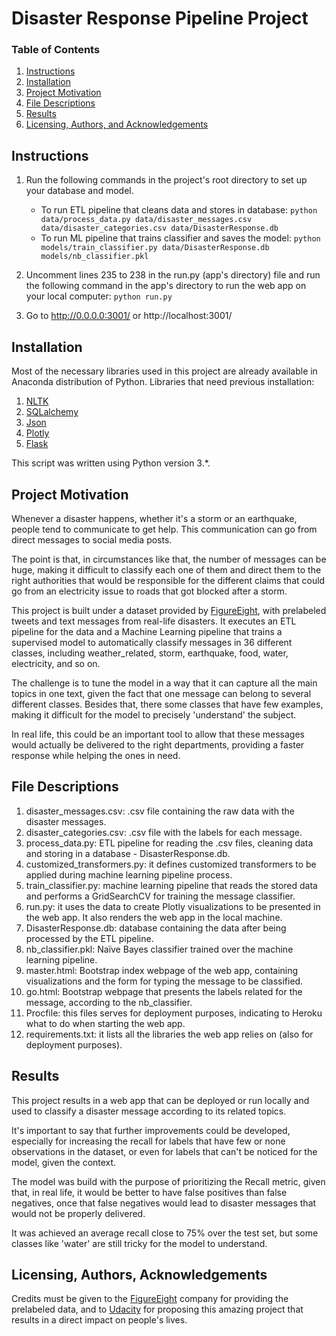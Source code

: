 # Disaster Response Pipeline Project

### Table of Contents

1. [Instructions](#instructions)
2. [Installation](#installation)
3. [Project Motivation](#motivation)
4. [File Descriptions](#files)
5. [Results](#results)
6. [Licensing, Authors, and Acknowledgements](#licensing)

## Instructions <a name="instructions"></a>
1. Run the following commands in the project's root directory to set up your database and model.

    - To run ETL pipeline that cleans data and stores in database:
        `python data/process_data.py data/disaster_messages.csv data/disaster_categories.csv data/DisasterResponse.db`
    - To run ML pipeline that trains classifier and saves the model:
        `python models/train_classifier.py data/DisasterResponse.db models/nb_classifier.pkl`

2. Uncomment lines 235 to 238 in the run.py (app's directory) file and run the following command in the app's directory to run the web app on your local computer:
    `python run.py`

3. Go to http://0.0.0.0:3001/ or http://localhost:3001/

## Installation <a name="installation"></a>

Most of the necessary libraries used in this project are already available in Anaconda distribution of Python.
Libraries that need previous installation:
1. [NLTK](https://www.nltk.org/)
2. [SQLalchemy](https://www.sqlalchemy.org/)
3. [Json](https://docs.python.org/3/library/json.html)
4. [Plotly](https://plotly.com/)
5. [Flask](https://flask.palletsprojects.com/en/1.1.x/)

This script was written using Python version 3.*.

## Project Motivation<a name="motivation"></a>

Whenever a disaster happens, whether it's a storm or an earthquake, people tend to communicate to get help. This communication can go from direct messages to social media posts.

The point is that, in circumstances like that, the number of messages can be huge, making it difficult to classify each one of them and direct them to the right authorities that would be responsible for the different claims that could go from an electricity issue to roads that got blocked after a storm.

This project is built under a dataset provided by [FigureEight](https://appen.com/), with prelabeled tweets and text messages from real-life disasters. It executes an ETL pipeline for the data and a Machine Learning pipeline that trains a supervised model to automatically classify messages in 36 different classes, including weather_related, storm, earthquake, food, water, electricity, and so on.

The challenge is to tune the model in a way that it can capture all the main topics in one text, given the fact that one message can belong to several different classes. Besides that, there some classes that have few examples, making it difficult for the model to precisely 'understand' the subject.

In real life, this could be an important tool to allow that these messages would actually be delivered to the right departments, providing a faster response while helping the ones in need.

## File Descriptions <a name="files"></a>

1. disaster_messages.csv: .csv file containing the raw data with the disaster messages.
2. disaster_categories.csv: .csv file with the labels for each message.
3. process_data.py: ETL pipeline for reading the .csv files, cleaning data and storing in a database - DisasterResponse.db.
4. customized_transformers.py: it defines customized transformers to be applied during machine learning pipeline process.
5. train_classifier.py: machine learning pipeline that reads the stored data and performs a GridSearchCV for training the message classifier.
6. run.py: it uses the data to create Plotly visualizations to be presented in the web app. It also renders the web app in the local machine.
7. DisasterResponse.db: database containing the data after being processed by the ETL pipeline.
8. nb_classifier.pkl: Naïve Bayes classifier trained over the machine learning pipeline.
9. master.html: Bootstrap index webpage of the web app, containing visualizations and the form for typing the message to be classified.
10. go.html: Bootstrap webpage that presents the labels related for the message, according to the nb_classifier.
11. Procfile: this files serves for deployment purposes, indicating to Heroku what to do when starting the web app.
12. requirements.txt: it lists all the libraries the web app relies on (also for deployment purposes).

## Results<a name="results"></a>

This project results in a web app that can be deployed or run locally and used to classify a disaster message according to its related topics.

It's important to say that further improvements could be developed, especially for increasing the recall for labels that have few or none observations in the dataset, or even for labels that can't be noticed for the model, given the context.

The model was build with the purpose of prioritizing the Recall metric, given that, in real life, it would be better to have false positives than false negatives, once that false negatives would lead to disaster messages that would not be properly delivered.

It was achieved an average recall close to 75% over the test set, but some classes like 'water' are still tricky for the model to understand.

## Licensing, Authors, Acknowledgements<a name="licensing"></a>

Credits must be given to the [FigureEight](https://appen.com/) company for providing the prelabeled data, and to [Udacity](https://www.udacity.com/) for proposing this amazing project that results in a direct impact on people's lives.
